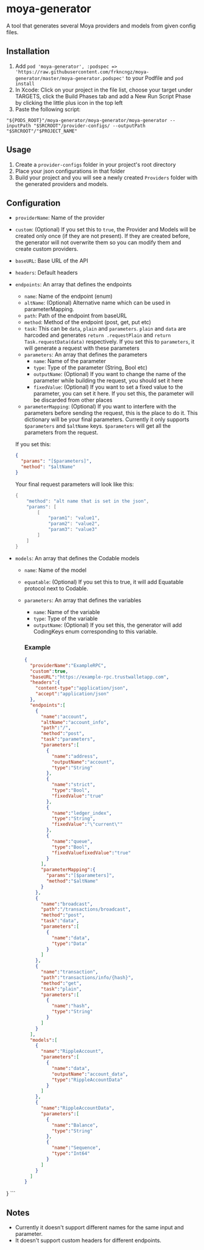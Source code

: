 # moya-generator

A tool that generates several Moya providers and models from given config files.

## Installation
1. Add `pod 'moya-generator', :podspec => 'https://raw.githubusercontent.com/frkncngz/moya-generator/master/moya-generator.podspec'` to your Podfile and `pod install`
2. In Xcode: Click on your project in the file list, choose your target under TARGETS, click the Build Phases tab and add a New Run Script Phase by clicking the little plus icon in the top left
3. Paste the following script:
```
"${PODS_ROOT}"/moya-generator/moya-generator/moya-generator --inputPath "$SRCROOT"/provider-configs/ --outputPath "$SRCROOT"/"$PROJECT_NAME"
```

## Usage
1. Create a `provider-configs` folder in your project's root directory
2. Place your json configurations in that folder
3. Build your project and you will see a newly created `Providers` folder with the generated providers and models.

## Configuration
- `providerName`: Name of the provider
- `custom`: (Optional) If you set this to `true`, the Provider and Models will be created only once (if they are not present). If they are created before, the generator will not overwrite them so you can modify them and create custom providers.
- `baseURL`: Base URL of the API
- `headers`: Default headers
- `endpoints`: An array that defines the endpoints
  - `name`: Name of the endpoint (enum)
  - `altName`: (Optional) Alternative name which can be used in parameterMapping.
  - `path`: Path of the endpoint from baseURL
  - `method`: Method of the endpoint (post, get, put etc)
  - `task`: This can be `data`, `plain` and `parameters`. `plain` and `data` are harcoded and generates `return .requestPlain` and `return Task.requestData(data)` respectively. If you set this to `parameters`, it will generate a request with these parameters
  - `parameters`: An array that defines the parameters
    - `name`: Name of the parameter
    - `type`: Type of the parameter (String, Bool etc)
    - `outputName`: (Optional) If you want to change the name of the parameter while building the request, you should set it here
    - `fixedValue`: (Optional) If you want to set a fixed value to the parameter, you can set it here. If you set this, the parameter will be discarded from other places
  - `parameterMapping`: (Optional) If you want to interfere with the parameters before sending the request, this is the place to do it. This dictionary will be your final parameters. Currently it only supports `$parameters` and `$altName` keys. `$parameters` will get all the parameters from the request.

  If you set this:
  ```json
  {
	"params": "[$parameters]",
	"method": "$altName"
  }
  ```
  
  Your final request parameters will look like this:
  ```swift
  {
	  "method": "alt name that is set in the json",
	  "params": [
  		  [
			  "param1": "value1",
  		  	  "param2": "value2",
	  		  "param3": "value3"
		  ]
	  ]
  }
  ```
- `models`: An array that defines the Codable models
  - `name`: Name of the model
  - `equatable`: (Optional) If you set this to true, it will add Equatable protocol next to Codable.
  - `parameters`: An array that defines the variables
    - `name`: Name of the variable
    - `type`: Type of the variable
    - `outputName`: (Optional) If you set this, the generator will add CodingKeys enum corresponding to this variable.

    ### Example
    ```json
    {
      "providerName":"ExampleRPC",
      "custom":true,
      "baseURL":"https://example-rpc.trustwalletapp.com",
      "headers":{
        "content-type":"application/json",
        "accept":"application/json"
      },
      "endpoints":[
        {
          "name":"account",
          "altName":"account_info",
          "path":"/",
          "method":"post",
          "task":"parameters",
          "parameters":[
            {
              "name":"address",
              "outputName":"account",
              "type":"String"
            },
            {
              "name":"strict",
              "type":"Bool",
              "fixedValue":"true"
            },
            {
              "name":"ledger_index",
              "type":"String",
              "fixedValue":"\"current\""
            },
            {
              "name":"queue",
              "type":"Bool",
              "fixedValuefixedValue":"true"
            }
          ],
          "parameterMapping":{
            "params":"[$parameters]",
            "method":"$altName"
          }
        },
        {
          "name":"broadcast",
          "path":"/transactions/broadcast",
          "method":"post",
          "task":"data",
          "parameters":[
            {
              "name":"data",
              "type":"Data"
            }
          ]
        },
        {
          "name":"transaction",
          "path":"transactions/info/{hash}",
          "method":"get",
          "task":"plain",
          "parameters":[
            {
              "name":"hash",
              "type":"String"
            }
          ]
        }
      ],
      "models":[
        {
          "name":"RippleAccount",
          "parameters":[
            {
              "name":"data",
              "outputName":"account_data",
              "type":"RippleAccountData"
            }
          ]
        },
        {
          "name":"RippleAccountData",
          "parameters":[
            {
              "name":"Balance",
              "type":"String"
            },
            {
              "name":"Sequence",
              "type":"Int64"
            }
          ]
        }
      ]
    }
}
    ```




## Notes
- Currently it doesn't support different names for the same input and parameter.
- It doesn't support custom headers for different endpoints.
